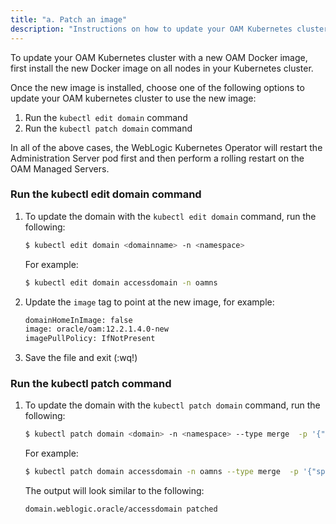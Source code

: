 ```yaml
---
title: "a. Patch an image"
description: "Instructions on how to update your OAM Kubernetes cluster with a new OAM Docker image."
---
```


To update your OAM Kubernetes cluster with a new OAM Docker image, first install the new Docker image on all nodes in your Kubernetes cluster. 

Once the new image is installed, choose one of the following options to update your OAM kubernetes cluster to use the new image:

1. Run the `kubectl edit domain` command
2. Run the `kubectl patch domain` command

In all of the above cases, the WebLogic Kubernetes Operator will restart the Administration Server pod first and then perform a rolling restart on the OAM Managed Servers.


### Run the kubectl edit domain command

1. To update the domain with  the `kubectl edit domain` command, run the following:

   ```bash
   $ kubectl edit domain <domainname> -n <namespace>
   ```

   For example:

   ```bash
   $ kubectl edit domain accessdomain -n oamns
   ```

1. Update the `image` tag to point at the new image, for example:

   ```bash
   domainHomeInImage: false
   image: oracle/oam:12.2.1.4.0-new
   imagePullPolicy: IfNotPresent
   ```

1. Save the file and exit (:wq!)



### Run the kubectl patch command

1. To update the domain with the `kubectl patch domain` command, run the following:

   ```bash
   $ kubectl patch domain <domain> -n <namespace> --type merge  -p '{"spec":{"image":"newimage:tag"}}'
   ```

   For example:

   ```bash
   $ kubectl patch domain accessdomain -n oamns --type merge  -p '{"spec":{"image":"oracle/oam:12.2.1.4-new"}}'
   ```

   The output will look similar to the following:

   ```bash
   domain.weblogic.oracle/accessdomain patched
   ```

